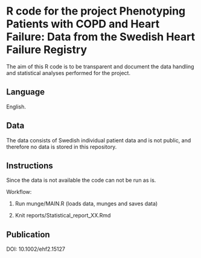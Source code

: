 # R code for the project Phenotyping Patients with COPD and Heart Failure: Data from the Swedish Heart Failure Registry

The aim of this R code is to be transparent and document the data handling 
and statistical analyses performed for the project.

## Language 

English. 

## Data

The data consists of Swedish individual patient data and is not public, 
and therefore no data is stored in this repository. 

## Instructions

Since the data is not available the code can not be run as is. 

Workflow: 

1. Run munge/MAIN.R (loads data, munges and saves data)

2. Knit reports/Statistical_report_XX.Rmd

## Publication

DOI: 10.1002/ehf2.15127
